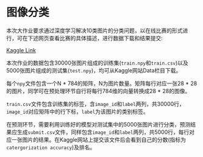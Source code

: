 # 图像分类
本次⼤作业要求通过深度学习解决10类图⽚的分类问题，以在线⽐赛的形式进行，可在下述⽹页查看⽐赛的具体描述，进⾏数据下载和结果提交:

[Kaggle Link](https://www.kaggle.com/t/3cdecaa3c50a42f89b2d81c7e203d6a7)

本次作业的数据包含30000张图⽚组成的训练集(`train.npy`和`train.csv`)以及5000张图⽚组成的测试集(`test.npy`)，均可从Kaggle⽹站Data栏⽬下载。

每个`npy`⽂件包含一个N * 784的矩阵，N为图⽚数量。矩阵每⾏对应⼀张28 * 28的图⽚，同学可在预处理环节自⾏将每⾏784维的向量转换成28 * 28的图像。

`train.csv`⽂件包含训练集的标签，含`image_id`和`label`两列，共30000⾏，`image_id`对应矩阵中的⾏下标，`label`为该图⽚的类别标签。 

在预测环节，需要利用训练好的模型对测试集中的5000张图⽚进⾏分类，预测结果应⽣成`submit.csv`文件，同样包含`image_id`和`label`两列，共5000⾏，每⾏对应⼀张图⽚的结果。在Kaggle⽹站上提交该文件后会看到⾃己的分数(指标为`catergorization accuracy`)及排名。
